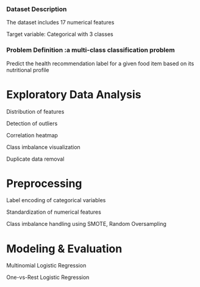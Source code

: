 ### **Dataset Description**
The dataset includes 17 numerical features

Target variable:  Categorical with 3 classes 

### **Problem Definition** :a multi-class classification problem

  Predict the health recommendation label for a given food item based on its nutritional profile

# **Exploratory Data Analysis**
  Distribution of features 
  
  Detection of outliers
  
  Correlation heatmap
  
  Class imbalance visualization
  
  Duplicate data removal
  

# **Preprocessing**
  Label encoding of categorical variables
  
  Standardization of numerical features
  
  Class imbalance handling using SMOTE, Random Oversampling
  

# **Modeling & Evaluation**
  Multinomial Logistic Regression
  
  One-vs-Rest Logistic Regression
